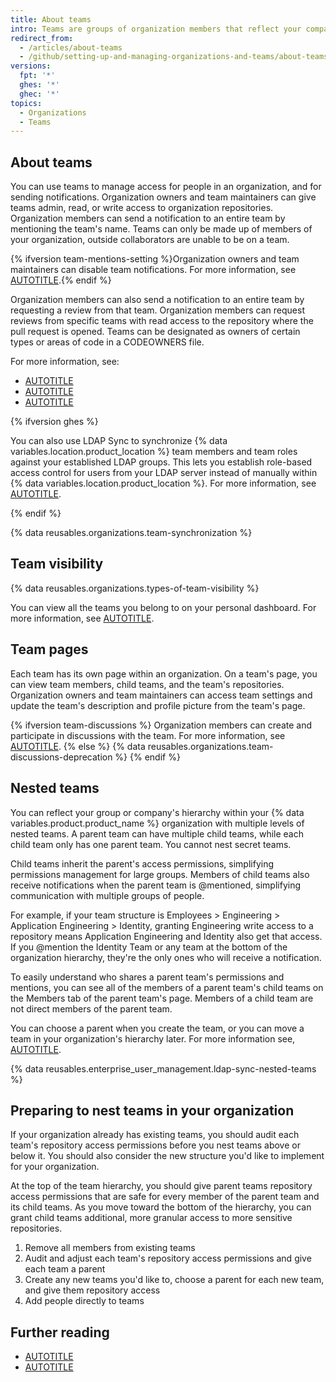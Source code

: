 ```yaml
---
title: About teams
intro: Teams are groups of organization members that reflect your company or group's structure with cascading access permissions and mentions.
redirect_from:
  - /articles/about-teams
  - /github/setting-up-and-managing-organizations-and-teams/about-teams
versions:
  fpt: '*'
  ghes: '*'
  ghec: '*'
topics:
  - Organizations
  - Teams
---
```


## About teams

You can use teams to manage access for people in an organization, and for sending notifications. Organization owners and team maintainers can give teams admin, read, or write access to organization repositories. Organization members can send a notification to an entire team by mentioning the team's name. Teams can only be made up of members of your organization, outside collaborators are unable to be on a team.

{% ifversion team-mentions-setting %}Organization owners and team maintainers can disable team notifications. For more information, see [AUTOTITLE](/organizations/organizing-members-into-teams/configuring-team-notifications).{% endif %}

Organization members can also send a notification to an entire team by requesting a review from that team. Organization members can request reviews from specific teams with read access to the repository where the pull request is opened. Teams can be designated as owners of certain types or areas of code in a CODEOWNERS file.

For more information, see:
* [AUTOTITLE](/organizations/managing-user-access-to-your-organizations-repositories/managing-repository-roles/managing-team-access-to-an-organization-repository)
* [AUTOTITLE](/get-started/writing-on-github/getting-started-with-writing-and-formatting-on-github/basic-writing-and-formatting-syntax#mentioning-people-and-teams)
* [AUTOTITLE](/repositories/managing-your-repositorys-settings-and-features/customizing-your-repository/about-code-owners)

{% ifversion ghes %}

You can also use LDAP Sync to synchronize {% data variables.location.product_location %} team members and team roles against your established LDAP groups. This lets you establish role-based access control for users from your LDAP server instead of manually within {% data variables.location.product_location %}. For more information, see [AUTOTITLE](/admin/identity-and-access-management/using-ldap-for-enterprise-iam/using-ldap#enabling-ldap-sync).

{% endif %}

{% data reusables.organizations.team-synchronization %}

## Team visibility

{% data reusables.organizations.types-of-team-visibility %}

You can view all the teams you belong to on your personal dashboard. For more information, see [AUTOTITLE](/account-and-profile/setting-up-and-managing-your-personal-account-on-github/managing-personal-account-settings/about-your-personal-dashboard#finding-your-top-repositories-and-teams).

## Team pages

Each team has its own page within an organization. On a team's page, you can view team members, child teams, and the team's repositories. Organization owners and team maintainers can access team settings and update the team's description and profile picture from the team's page.

{% ifversion team-discussions %}
Organization members can create and participate in discussions with the team. For more information, see [AUTOTITLE](/organizations/collaborating-with-your-team/about-team-discussions).
{% else %}
{% data reusables.organizations.team-discussions-deprecation %}
{% endif %}

## Nested teams

You can reflect your group or company's hierarchy within your {% data variables.product.product_name %} organization with multiple levels of nested teams. A parent team can have multiple child teams, while each child team only has one parent team. You cannot nest secret teams.

Child teams inherit the parent's access permissions, simplifying permissions management for large groups. Members of child teams also receive notifications when the parent team is @mentioned, simplifying communication with multiple groups of people.

For example, if your team structure is Employees > Engineering > Application Engineering > Identity, granting Engineering write access to a repository means Application Engineering and Identity also get that access. If you @mention the Identity Team or any team at the bottom of the organization hierarchy, they're the only ones who will receive a notification.

To easily understand who shares a parent team's permissions and mentions, you can see all of the members of a parent team's child teams on the Members tab of the parent team's page. Members of a child team are not direct members of the parent team.

You can choose a parent when you create the team, or you can move a team in your organization's hierarchy later. For more information see, [AUTOTITLE](/organizations/organizing-members-into-teams/moving-a-team-in-your-organizations-hierarchy).

{% data reusables.enterprise_user_management.ldap-sync-nested-teams %}

## Preparing to nest teams in your organization

If your organization already has existing teams, you should audit each team's repository access permissions before you nest teams above or below it. You should also consider the new structure you'd like to implement for your organization.

At the top of the team hierarchy, you should give parent teams repository access permissions that are safe for every member of the parent team and its child teams. As you move toward the bottom of the hierarchy, you can grant child teams additional, more granular access to more sensitive repositories.

1. Remove all members from existing teams
1. Audit and adjust each team's repository access permissions and give each team a parent
1. Create any new teams you'd like to, choose a parent for each new team, and give them repository access
1. Add people directly to teams

## Further reading

* [AUTOTITLE](/organizations/organizing-members-into-teams/creating-a-team)
* [AUTOTITLE](/organizations/organizing-members-into-teams/adding-organization-members-to-a-team)
